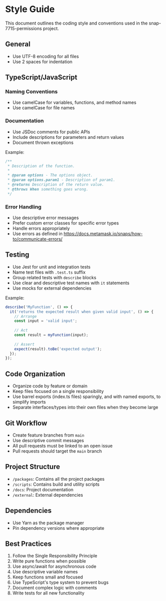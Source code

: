 # Style Guide

This document outlines the coding style and conventions used in the snap-7715-permissions project.

## General

- Use UTF-8 encoding for all files
- Use 2 spaces for indentation

## TypeScript/JavaScript

### Naming Conventions

- Use camelCase for variables, functions, and method names
- Use camelCase for file names

### Documentation

- Use JSDoc comments for public APIs
- Include descriptions for parameters and return values
- Document thrown exceptions

Example:
```typescript
/**
 * Description of the function.
 *
 * @param options - The options object.
 * @param options.param1 - Description of param1.
 * @returns Description of the return value.
 * @throws When something goes wrong.
 */
```

### Error Handling

- Use descriptive error messages
- Prefer custom error classes for specific error types
- Handle errors appropriately
- Use errors as defined in https://docs.metamask.io/snaps/how-to/communicate-errors/

## Testing

- Use Jest for unit and integration tests
- Name test files with `.test.ts` suffix
- Group related tests with `describe` blocks
- Use clear and descriptive test names with `it` statements
- Use mocks for external dependencies

Example:
```typescript
describe('MyFunction', () => {
  it('returns the expected result when given valid input', () => {
    // Arrange
    const input = 'valid input';
    
    // Act
    const result = myFunction(input);
    
    // Assert
    expect(result).toBe('expected output');
  });
});
```

## Code Organization

- Organize code by feature or domain
- Keep files focused on a single responsibility
- Use barrel exports (index.ts files) sparingly, and with named exports, to simplify imports
- Separate interfaces/types into their own files when they become large

## Git Workflow

- Create feature branches from `main`
- Use descriptive commit messages
- All pull requests must be linked to an open issue
- Pull requests should target the `main` branch

## Project Structure

- `/packages`: Contains all the project packages
- `/scripts`: Contains build and utility scripts
- `/docs`: Project documentation
- `/external`: External dependencies

## Dependencies

- Use Yarn as the package manager
- Pin dependency versions where appropriate

## Best Practices

1. Follow the Single Responsibility Principle
2. Write pure functions when possible
3. Use async/await for asynchronous code
4. Use descriptive variable names
5. Keep functions small and focused
6. Use TypeScript's type system to prevent bugs
7. Document complex logic with comments
8. Write tests for all new functionality 